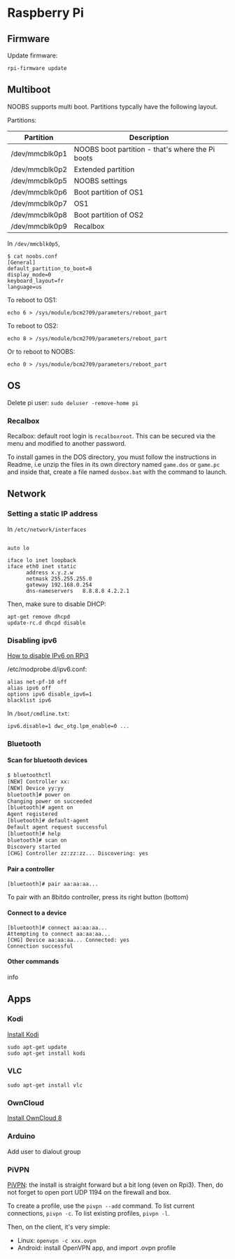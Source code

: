 # Raspberry Pi

## Firmware

Update firmware:

```
rpi-firmware update
```

## Multiboot

NOOBS supports multi boot. Partitions typcally have the following layout.

Partitions:

| Partition | Description |
| ----------| ----------- |
| /dev/mmcblk0p1 | NOOBS boot partition - that's where the Pi boots |
| /dev/mmcblk0p2 | Extended partition |
| /dev/mmcblk0p5 | NOOBS settings |
| /dev/mmcblk0p6 | Boot partition of OS1 |
| /dev/mmcblk0p7 | OS1 |
| /dev/mmcblk0p8 | Boot partition of OS2 |
| /dev/mmcblk0p9 | Recalbox |

In `/dev/mmcblk0p5`, 

```
$ cat noobs.conf 
[General]
default_partition_to_boot=8
display_mode=0
keyboard_layout=fr
language=us
```

To reboot to OS1:

```
echo 6 > /sys/module/bcm2709/parameters/reboot_part
```

To reboot to OS2:

```
echo 8 > /sys/module/bcm2709/parameters/reboot_part
```

Or to reboot to NOOBS:

```
echo 0 > /sys/module/bcm2709/parameters/reboot_part
```



## OS

Delete pi user: `sudo deluser -remove-home pi`

### Recalbox

Recalbox: default root login is `recalboxroot`. This can be secured via the menu and modified to another password.

To install games in the DOS directory, you must follow the instructions in Readme, i.e unzip the files in its own directory named `game.dos` or `game.pc` and inside that, create a file named `dosbox.bat` with the command to launch.



## Network 

### Setting a static IP address

In `/etc/network/interfaces`

```

auto lo

iface lo inet loopback
iface eth0 inet static
      address x.y.z.w
      netmask 255.255.255.0
      gateway 192.168.0.254
      dns-nameservers	8.8.8.8	4.2.2.1
```

Then, make sure to disable DHCP:

```
apt-get remove dhcpd
update-rc.d dhcpd disable

```

### Disabling ipv6

[How to disable IPv6 on RPi3](https://no-sheds.blogspot.fr/2017/05/disabling-ipv6-on-raspberry-pi.html)

/etc/modprobe.d/ipv6.conf:

```
alias net-pf-10 off
alias ipv6 off
options ipv6 disable_ipv6=1
blacklist ipv6
```

In `/boot/cmdline.txt`:


```
ipv6.disable=1 dwc_otg.lpm_enable=0 ...
```

### Bluetooth

#### Scan for bluetooth devices

```bash
$ bluetoothctl
[NEW] Controller xx:
[NEW] Device yy:yy
bluetooth]# power on
Changing power on succeeded
[bluetooth]# agent on
Agent registered
[bluetooth]# default-agent
Default agent request successful
[bluetooth]# help
bluetooth]# scan on
Discovery started
[CHG] Controller zz:zz:zz... Discovering: yes
```

#### Pair a controller

```
[bluetooth]# pair aa:aa:aa...
```

To pair with an 8bitdo controller, press its right button (bottom)

#### Connect to a device

```
[bluetooth]# connect aa:aa:aa...
Attempting to connect aa:aa:aa...
[CHG] Device aa:aa:aa... Connected: yes
Connection successful
```

#### Other commands

info


## Apps

### Kodi

[Install Kodi](http://kodi.wiki/view/HOW-TO:Install_Kodi_on_Raspberry_Pi#Raspbian)

```
sudo apt-get update
sudo apt-get install kodi
```

### VLC

```
sudo apt-get install vlc
```

### OwnCloud

[Install OwnCloud 8](http://www.framboise314.fr/installer-owncloud-8-sur-un-raspberry-pi-2/)


### Arduino

Add user to dialout group

### PiVPN

[PiVPN](http://www.pivpn.io/): the install is straight forward but a bit long (even on Rpi3).
Then, do not forget to open port UDP 1194 on the firewall and box.

To create a profile, use the `pivpn --add` command.
To list current connections, `pivpn -c`.
To list existing profiles, `pivpn -l`.

Then, on the client, it's very simple:

- Linux: `openvpn -c xxx.ovpn`
- Android: install OpenVPN app, and import .ovpn profile



